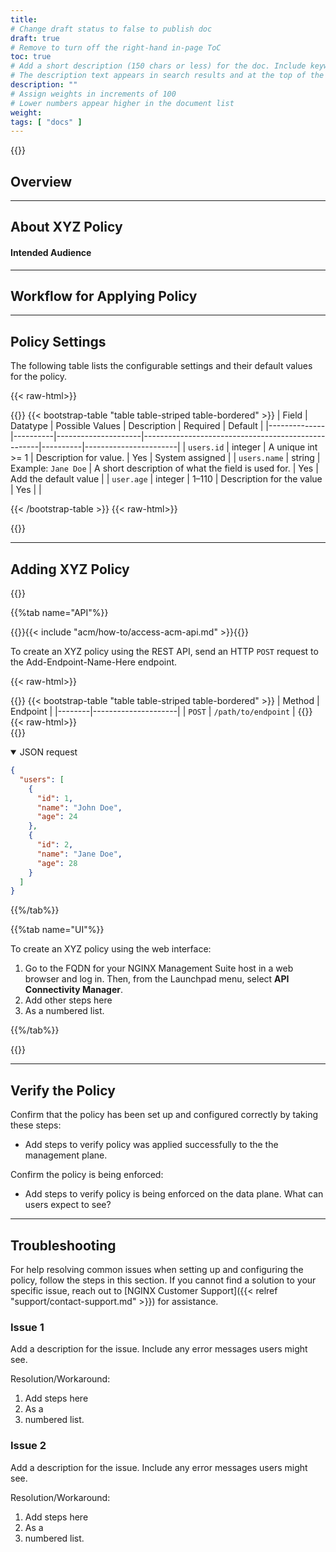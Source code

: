 ```yaml
---
title: 
# Change draft status to false to publish doc
draft: true
# Remove to turn off the right-hand in-page ToC
toc: true
# Add a short description (150 chars or less) for the doc. Include keywords for SEO. 
# The description text appears in search results and at the top of the doc.
description: ""
# Assign weights in increments of 100
# Lower numbers appear higher in the document list
weight: 
tags: [ "docs" ]
---
```


{{<custom-styles>}}

## Overview

<!-- 
If your topic is for a global policy, add the following include: 

{{< include "acm/how-to/policies-intro" >}}

- OR -

If your topic is for an API GW policy, add this include:

{{< include "acm/how-to/policies-proxy-intro.md" >}}

-->

---

## About XYZ Policy

<!--
Explain what the policy does and what it can be used for.
-->

#### Intended Audience

<!--
Specify the intended audience for this guide, that is, who is responsible for applying and/or configuring the policy? For example, and Infrastructure Administrator.
-->

---

## Workflow for Applying Policy

<!--
Add the high-level steps the user must take to apply the policy. For example:

- Create an environment or edit an existing one.
- Check the advanced settings for the environment to see if the policy has been applied.
- Edit the policy to make changes for each environment. Save and publish the changes.

-->

---

## Policy Settings

<!-- Update the following table with the policy's params -->

The following table lists the configurable settings and their default values for the policy.

{{< raw-html>}}<div class="table-responsive">{{</raw-html>}}
{{< bootstrap-table "table table-striped table-bordered" >}}
| Field        | Datatype | Possible Values     | Description                                        | Required | Default               |
|--------------|----------|---------------------|----------------------------------------------------|----------|-----------------------|
| `users.id`   | integer  | A unique int >= 1   | Description for value.                             | Yes      | System assigned       |
| `users.name` | string   | Example: `Jane Doe` | A short description of what the field is used for. | Yes      | Add the default value |
| `user.age`   | integer  | 1–110               | Description for the value                          | Yes      |                       |

{{< /bootstrap-table >}}
{{< raw-html>}}</div>{{</raw-html>}}

---

## Adding XYZ Policy

{{<tabs name="policy-implementation">}}

{{%tab name="API"%}}

{{<see-also>}}{{< include "acm/how-to/access-acm-api.md" >}}{{</see-also>}}

To create an XYZ policy using the REST API, send an HTTP `POST` request to the Add-Endpoint-Name-Here endpoint.

{{< raw-html>}}<div class="table-responsive">{{</raw-html>}}
{{< bootstrap-table "table table-striped table-bordered" >}}
| Method | Endpoint            |
|--------|---------------------|
| `POST` | `/path/to/endpoint` |
{{</bootstrap-table>}}
{{< raw-html>}}</div>{{</raw-html>}}

<details open>
<summary>JSON request</summary>

``` json
{
  "users": [
    {
      "id": 1,
      "name": "John Doe",
      "age": 24
    },
    {
      "id": 2,
      "name": "Jane Doe",
      "age": 28
    }
  ]
}
```

</details>

{{%/tab%}}

{{%tab name="UI"%}}

To create an XYZ policy using the web interface:

1. Go to the FQDN for your NGINX Management Suite host in a web browser and log in. Then, from the Launchpad menu, select **API Connectivity Manager**.
2. Add other steps here
3. As a numbered list.

{{%/tab%}}

{{</tabs>}}

---

## Verify the Policy

<!--
Add verification instructions to confirm that the policy has been correctly implemented and is being enforced.
-->

Confirm that the policy has been set up and configured correctly by taking these steps:

- Add steps to verify policy was applied successfully to the the management plane.

Confirm the policy is being enforced:

- Add steps to verify policy is being enforced on the data plane. What can users expect to see?

---

## Troubleshooting

<!-- Add troubleshooting steps for issues users might encounter and can self-solve. The purpose of this section is to deflect customer calls to Support. -->

For help resolving common issues when setting up and configuring the policy, follow the steps in this section. If you cannot find a solution to your specific issue, reach out to [NGINX Customer Support]({{< relref "support/contact-support.md" >}}) for assistance.

### Issue 1

Add a description for the issue. Include any error messages users might see.

Resolution/Workaround:

1. Add steps here
2. As a
3. numbered list.

### Issue 2

Add a description for the issue. Include any error messages users might see.

Resolution/Workaround:

1. Add steps here
2. As a
3. numbered list.
